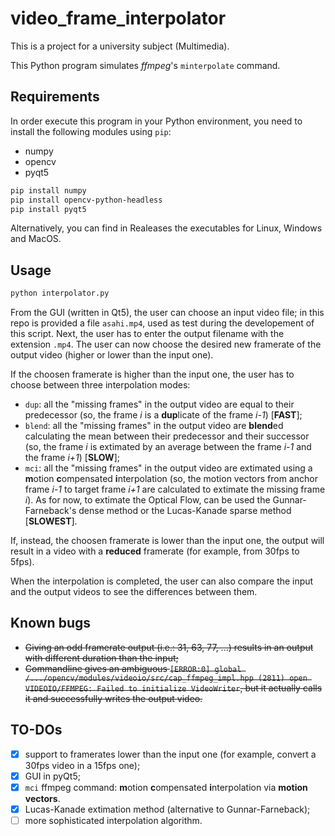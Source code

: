 # video_frame_interpolator
This is a project for a university subject (Multimedia).

This Python program simulates *ffmpeg*'s `minterpolate` command.

## Requirements
In order execute this program in your Python environment, you need to install the following modules using `pip`:
* numpy
* opencv
* pyqt5

```bash
pip install numpy
pip install opencv-python-headless
pip install pyqt5
```

Alternatively, you can find in Realeases the executables for Linux, Windows and MacOS. 

## Usage
```bash
python interpolator.py
```
From the GUI (written in Qt5), the user can choose an input video file; in this repo is provided a file `asahi.mp4`, used as test during the developement of this script. Next, the user has to enter the output filename with the extension `.mp4`. The user can now choose the desired new framerate of the output video (higher or lower than the input one).

If the choosen framerate is higher than the input one, the user has to choose between three interpolation modes:
* `dup`: all the "missing frames" in the output video are equal to their predecessor (so, the frame *i* is a **dup**licate of the frame *i-1*) [**FAST**];
* `blend`: all the "missing frames" in the output video are **blend**ed calculating the mean between their predecessor and their successor (so, the frame *i* is extimated by an average between the frame *i-1* and the frame *i+1*) [**SLOW**];
* `mci`: all the "missing frames" in the output video are extimated using a **m**otion **c**ompensated **i**nterpolation (so, the motion vectors from anchor frame *i-1* to target frame *i+1* are calculated to extimate the missing frame *i*). As for now, to extimate the Optical Flow, can be used the Gunnar-Farneback's dense method or the Lucas-Kanade sparse method [**SLOWEST**].

If, instead, the choosen framerate is lower than the input one, the output will result in a video with a **reduced** framerate (for example, from 30fps to 5fps).

When the interpolation is completed, the user can also compare the input and the output videos to see the differences between them.

## Known bugs
* ~~Giving an odd framerate output (i.e.: 31, 63, 77, ...) results in an output with different duration than the input;~~
* ~~Commandline gives an ambiguous `[ERROR:0] global /.../opencv/modules/videoio/src/cap_ffmpeg_impl.hpp (2811) open VIDEOIO/FFMPEG: Failed to initialize VideoWriter`, but it actually calls it and successfully writes the output video.~~

## TO-DOs
- [x] support to framerates lower than the input one (for example, convert a 30fps video in a 15fps one);
- [x] GUI in pyQt5;
- [x] `mci` ffmpeg command: **m**otion **c**ompensated **i**nterpolation via **motion vectors**.
- [x] Lucas-Kanade extimation method (alternative to Gunnar-Farneback);
- [ ] more sophisticated interpolation algorithm.

